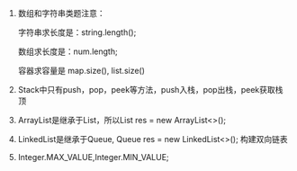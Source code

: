 1. 数组和字符串类题注意：

   字符串求长度是：string.length();

   数组求长度是：num.length;

   容器求容量是 map.size(), list.size()

2. Stack中只有push，pop，peek等方法，push入栈，pop出栈，peek获取栈顶

3. ArrayList是继承于List，所以List<Integer> res = new ArrayList<>();

4. LinkedList是继承于Queue, Queue<Integer> res = new LinkedList<>(); 构建双向链表

5. Integer.MAX_VALUE,Integer.MIN_VALUE;

